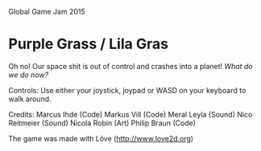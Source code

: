 Global Game Jam 2015
# Purple Grass / Lila Gras
Oh no! Our space shit is out of control and crashes into a planet!
*What do we do now?*

Controls:
Use either your joystick, joypad or WASD on your keyboard to walk around.

Credits:
Marcus Ihde (Code)
Markus Vill (Code)
Meral Leyla (Sound)
Nico Reitmeier (Sound)
Nicola Robin (Art)
Philip Braun (Code)

The game was made with Löve (http://www.love2d.org)